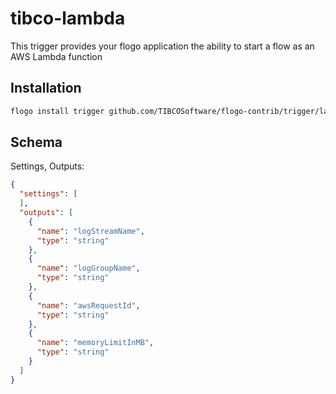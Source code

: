 # tibco-lambda
This trigger provides your flogo application the ability to start a flow as an AWS Lambda function

## Installation

```bash
flogo install trigger github.com/TIBCOSoftware/flogo-contrib/trigger/lambda
```

## Schema
Settings, Outputs:

```json
{
  "settings": [
  ],
  "outputs": [
    {
      "name": "logStreamName",
      "type": "string"
    },
    {
      "name": "logGroupName",
      "type": "string"
    },
    {
      "name": "awsRequestId",
      "type": "string"
    },
    {
      "name": "memoryLimitInMB",
      "type": "string"
    }
  ]
}
```